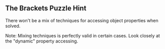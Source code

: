 ## The Brackets Puzzle Hint
There won't be a mix of techniques for accessing object properties when solved.

Note: Mixing techniques is perfectly valid in certain cases. Look closely at the "dynamic" property accessing.
